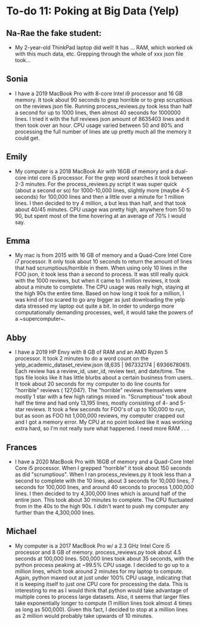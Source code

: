 # To-do 11: Poking at Big Data (Yelp)

## Na-Rae the fake student:
- My 2-year-old ThinkPad laptop did well! It has ... RAM, which worked ok with this much data, etc. Grepping through the whole of xxx json file took...

## Sonia
- I have a 2019 MacBook Pro with 8-core Intel i9 processor and 16 GB memory. It took about 90 seconds to grep horrible or to grep scruptious on the reviews json file. Running process_reviews.py took less than half a second for up to 1000 lines, then almost 40 seconds for 1000000 lines. I tried it with the full reviews json amount of 8635403 lines and it then took over an hour. CPU usage varied between 50 and 80% and processing the full number of lines ate up pretty much all the memory it could get.

## Emily
- My computer is a 2018 MacBook Air with 16GB of memory and a dual-core intel core i5 processor. For the grep word searches it took between 2-3 minutes. For the process_reviews.py script it was super quick (about a second or so) for 1000-10,000 lines, slightly more (maybe 4-5 seconds) for 100,000 lines and then a little over a minute for 1 million lines. I then decided to try 4 million, a but  less than half, and that took about 40/45 minutes. CPU usage was pretty high, anywhere from 50 to 90, but spent most of the time hovering at an average of 70% I would say.

## Emma
- My mac is from 2015 with 16 GB of memory and a Quad-Core Intel Core i7 processor. It only took about 10 seconds to return the amount of lines that had scrumptious/horrible in them. When using only 10 lines in the FOO json, it took less than a second to process. It was still really quick with the 1000 reviews, but when it came to 1 million reviews, it took about a minute to complete. The CPU usage was really high, staying at the high 90s the entire time. Based on how long it took for a million, I was kind of too scared to go any bigger as just downloading the yelp data stressed my laptop out quite a bit. In order to undergo more computationally demanding processes, well, it would take the powers of a \~supercomputer\~.

## Abby
- I have a 2019 HP Envy with 8 GB of RAM and an AMD Ryzen 5 processor.  It took 2 minutes to do a word count on the yelp_academic_dataset_review.json (8,635 | 967332174 | 6936678061).  Each review has a review_id, user_id, review text, and date/time.  The tips file looks like it has little blurbs about a certain business from users.  It took about 20 seconds for my computer to do line counts for "horrible" reviews ( 127,047).  The "horrible" reviews themselves were mostly 1 star with a few high ratings mixed in.  "Scrumptious" took about half the time and had only 13,195 lines, mostly consisting of 4- and 5-star reviews.  It took a few seconds for FOO's of up to 100,000 to run, but as soon as FOO hit 1,000,000 reviews, my computer crapped out and I got a memory error.  My CPU at no point looked like it was working extra hard, so I'm not really sure what happened.  I need more RAM . . . 

## Frances
- I have a 2020 MacBook Pro with 16GB of memory and a Quad-Core Intel Core i5 processor. When I grepped "horrible" it took about 150 seconds as did "scrumptious". When I ran process_reviews.py it took less than a second to complete with the 10 lines, about 3 seconds for 10,000 lines, 7 seconds for 100,000 lines, and around 40 seconds to process 1,000,000 lines. I then decided to try 4,300,000 lines which is around half of the entire json. This took about 30 minutes to complete. The CPU fluctuated from in the 40s to the high 90s. I didn't want to push my computer any further than the 4,300,000 lines.

## Michael
- My computer is a 2017 MacBook Pro w/ a 2.3 GHz Intel Core i5 processor and 8 GB of memory. process_reviews.py took about 4.5 seconds at 100,000 lines. 500,000 lines took about 35 seconds, with the python process peaking at ~99.5% CPU usage. I decided to go up to a million lines, which took around 2 minutes for my laptop to compute. Again, python maxed out at just under 100% CPU usage, indicating that it is keeping itself to just one CPU core for processing the data. This is interesting to me as I would think that python would take advantage of multiple cores to process large datasets. Also, it seems that larger files take exponentially longer to compute (1 million lines took almost 4 times as long as 500,000). Given this fact, I decided to stop at a million lines as 2 million would probably take upwards of 10 minutes.

